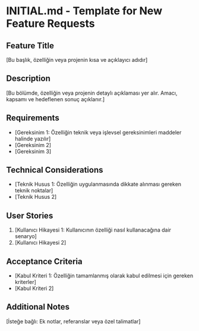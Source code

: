 # INITIAL.md - Template for New Feature Requests

## Feature Title
[Bu başlık, özelliğin veya projenin kısa ve açıklayıcı adıdır]

## Description
[Bu bölümde, özelliğin veya projenin detaylı açıklaması yer alır. Amacı, kapsamı ve hedeflenen sonuç açıklanır.]

## Requirements
- [Gereksinim 1: Özelliğin teknik veya işlevsel gereksinimleri maddeler halinde yazılır]
- [Gereksinim 2]
- [Gereksinim 3]

## Technical Considerations
- [Teknik Husus 1: Özelliğin uygulanmasında dikkate alınması gereken teknik noktalar]
- [Teknik Husus 2]

## User Stories
1. [Kullanıcı Hikayesi 1: Kullanıcının özelliği nasıl kullanacağına dair senaryo]
2. [Kullanıcı Hikayesi 2]

## Acceptance Criteria
- [Kabul Kriteri 1: Özelliğin tamamlanmış olarak kabul edilmesi için gereken kriterler]
- [Kabul Kriteri 2]

## Additional Notes
[İsteğe bağlı: Ek notlar, referanslar veya özel talimatlar]